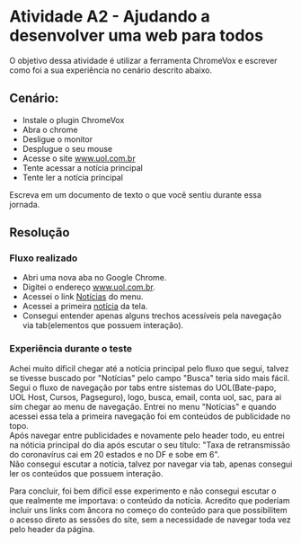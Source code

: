 # Atividade A2 - Ajudando a desenvolver uma web para todos

O objetivo dessa atividade é utilizar a ferramenta ChromeVox e escrever como foi a sua experiência no cenário descrito abaixo.

## Cenário:

- Instale o plugin ChromeVox
- Abra o chrome
- Desligue o monitor
- Desplugue o seu mouse
- Acesse o site www.uol.com.br
- Tente acessar a notícia principal
- Tente ler a notícia principal

Escreva em um documento de texto o que você sentiu durante essa jornada.

## Resolução

### Fluxo realizado

- Abri uma nova aba no Google Chrome.
- Digitei o endereço www.uol.com.br.
- Acessei o link [Notícias](https://noticias.uol.com.br/) do menu.
- Acessei a primeira [notícia](https://noticias.uol.com.br/saude/ultimas-noticias/redacao/2020/07/02/taxa-de-retransmissao-do-coronavirus-cai-em-20-estados-e-no-df-e-sobe-em-6.htm) da tela.
- Consegui entender apenas alguns trechos acessíveis pela navegação via tab(elementos que possuem interação).

### Experiência durante o teste

Achei muito díficil chegar até a notícia principal pelo fluxo que segui, talvez se tivesse buscado por "Notícias" pelo campo "Busca" teria sido mais fácil.  
Segui o fluxo de navegação por tabs entre sistemas do UOL(Bate-papo, UOL Host, Cursos, Pagseguro), logo, busca, email, conta uol, sac, para ai sím chegar ao menu de navegação.
Entrei no menu "Notícias" e quando acessei essa tela a primeira navegação foi em conteúdos de publicidade no topo.  
Após navegar entre publicidades e novamente pelo header todo, eu entrei na nóticia principal do dia após escutar o seu título: "Taxa de retransmissão do coronavírus cai em 20 estados e no DF e sobe em 6".  
Não consegui escutar a notícia, talvez por navegar via tab, apenas consegui ler os conteúdos que possuem interação.

Para concluir, foi bem díficil esse experimento e não consegui escutar o que realmente me importava: o conteúdo da notícia. Acredito que poderíam incluir uns links com âncora no começo do conteúdo para que possibilitem o acesso direto as sessões do site, sem a necessidade de navegar toda vez pelo header da página.
